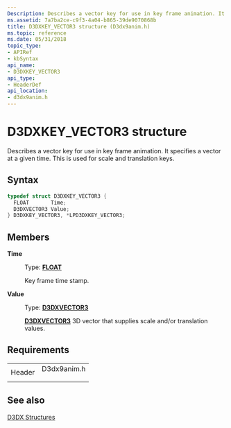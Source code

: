 ```yaml
---
Description: Describes a vector key for use in key frame animation. It specifies a vector at a given time. This is used for scale and translation keys.
ms.assetid: 7a7ba2ce-c9f3-4a04-b865-39de9070868b
title: D3DXKEY_VECTOR3 structure (D3dx9anim.h)
ms.topic: reference
ms.date: 05/31/2018
topic_type: 
- APIRef
- kbSyntax
api_name: 
- D3DXKEY_VECTOR3
api_type: 
- HeaderDef
api_location: 
- d3dx9anim.h
---
```


# D3DXKEY\_VECTOR3 structure

Describes a vector key for use in key frame animation. It specifies a vector at a given time. This is used for scale and translation keys.

## Syntax


```C++
typedef struct D3DXKEY_VECTOR3 {
  FLOAT       Time;
  D3DXVECTOR3 Value;
} D3DXKEY_VECTOR3, *LPD3DXKEY_VECTOR3;
```



## Members

<dl> <dt>

**Time**
</dt> <dd>

Type: **[**FLOAT**](https://msdn.microsoft.com/en-us/library/Aa383751(v=VS.85).aspx)**

</dd> <dd>

Key frame time stamp.

</dd> <dt>

**Value**
</dt> <dd>

Type: **[**D3DXVECTOR3**](d3dxvector3.md)**

</dd> <dd>

[**D3DXVECTOR3**](d3dxvector3.md) 3D vector that supplies scale and/or translation values.

</dd> </dl>

## Requirements



|                   |                                                                                        |
|-------------------|----------------------------------------------------------------------------------------|
| Header<br/> | <dl> <dt>D3dx9anim.h</dt> </dl> |



## See also

<dl> <dt>

[D3DX Structures](dx9-graphics-reference-d3dx-structures.md)
</dt> </dl>

 

 




